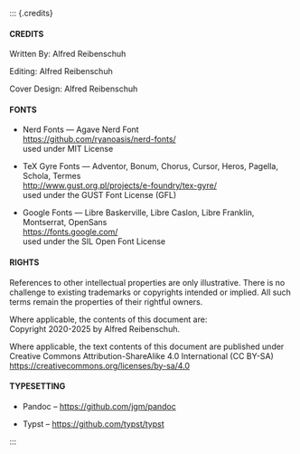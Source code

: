 <!--
this is the credits page

like front/backmatter is does not follow the normal markdown pageflow
but tries to make better usage of the pandoc-markdown formatting capabilities

/credits/ is a special /fenced div/ rewritten by a lua filter.

-->

::: {.credits}

<set cmd='text' arg='font:"TeX Gyre Heros", size:12pt,' />

#### CREDITS

Written By: Alfred Reibenschuh

Editing: Alfred Reibenschuh

Cover Design: Alfred Reibenschuh

#### FONTS

* Nerd Fonts — Agave Nerd Font<br/>
  https://github.com/ryanoasis/nerd-fonts/<br/>
  used under MIT License

* TeX Gyre Fonts — Adventor, Bonum, Chorus, Cursor, Heros, Pagella, Schola, Termes<br/>
  http://www.gust.org.pl/projects/e-foundry/tex-gyre/<br/>
  used under the GUST Font License (GFL)

* Google Fonts — Libre Baskerville, Libre Caslon, Libre Franklin, Montserrat, OpenSans<br/>
  https://fonts.google.com/<br/>
  used under the SIL Open Font License

#### RIGHTS

References to other intellectual properties are only illustrative.
There is no challenge to existing trademarks or copyrights intended or implied.
All such terms remain the properties of their rightful owners.

Where applicable, the contents of this document are:<br/>
Copyright 2020-2025 by Alfred Reibenschuh.<br/>

Where applicable, the text contents of this document are published under<br/>
Creative Commons Attribution-ShareAlike 4.0 International (CC BY-SA)<br/>
https://creativecommons.org/licenses/by-sa/4.0<br/>

#### TYPESETTING

* Pandoc – https://github.com/jgm/pandoc

* Typst – https://github.com/typst/typst

:::